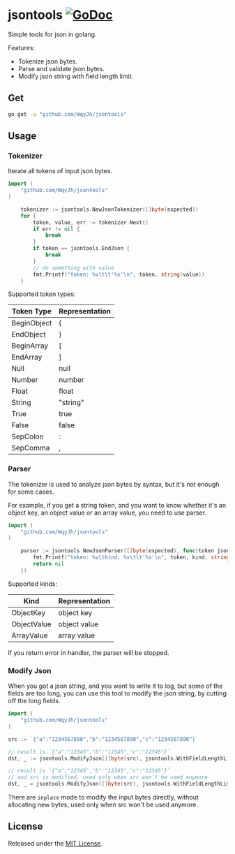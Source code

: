 # jsontools [![GoDoc][doc-img]][doc]


Simple tools for json in golang.

Features:
- Tokenize json bytes.
- Parse and validate json bytes.
- Modify json string with field length limit.

## Get

```bash
go get -u "github.com/WqyJh/jsontools"
```

## Usage

### Tokenizer

Iterate all tokens of input json bytes. 
```go
import (
	"github.com/WqyJh/jsontools"
)

    tokenizer := jsontools.NewJsonTokenizer([]byte(expected))
	for {
		token, value, err := tokenizer.Next()
		if err != nil {
			break
		}
		if token == jsontools.EndJson {
			break
		}
        // do something with value
		fmt.Printf("token: %v\t\t'%s'\n", token, string(value))
	}
```

Supported token types:

| Token Type   | Representation |
|--------------|----------------|
| BeginObject  | {              |
| EndObject    | }              |
| BeginArray   | [              |
| EndArray     | ]              |
| Null         | null           |
| Number       | number         |
| Float        | float          |
| String       | "string"      |
| True         | true           |
| False        | false          |
| SepColon     | :              |
| SepComma     | ,              |


### Parser

The tokenizer is used to analyze json bytes by syntax, but it's not enough for some cases.

For example, if you get a string token, and you want to know whether it's an object key, an object value or an array value, you need to use parser.

```go
import (
	"github.com/WqyJh/jsontools"
)

    parser := jsontools.NewJsonParser([]byte(expected), func(token jsontools.TokenType, kind jsontools.Kind, value []byte) error {
		fmt.Printf("token: %v\tkind: %v\t\t'%s'\n", token, kind, string(value))
		return nil
	})
```

Supported kinds:

| Kind         | Representation |
|--------------|----------------|
| ObjectKey    | object key     |
| ObjectValue  | object value   |
| ArrayValue   | array value    |

If you return error in handler, the parser will be stopped.


### Modify Json

When you got a json string, and you want to write it to log, but some of the fields are too long, you can use this tool to modify the json string, by cutting off the long fields.

```go
import (
	"github.com/WqyJh/jsontools"
)

src := `{"a":"1234567890","b":"1234567890","c":"1234567890"}`

// result is `{"a":"12345","b":"12345","c":"12345"}`
dst, _ := jsontools.ModifyJson([]byte(src), jsontools.WithFieldLengthLimit(5))

// result is `{"a":"12345","b":"12345","c":"12345"}`
// and src is modified, used only when src won't be used anymore
dst, _ = jsontools.ModifyJson([]byte(src), jsontools.WithFieldLengthLimit(5), jsontools.WithInplace(true))
```

There are `inplace` mode to modify the input bytes directly, without allocating new bytes, used only when src won't be used anymore.

## License

Released under the [MIT License](LICENSE).

[doc-img]: https://godoc.org/github.com/WqyJh/jsontools?status.svg
[doc]: https://godoc.org/github.com/WqyJh/jsontools

